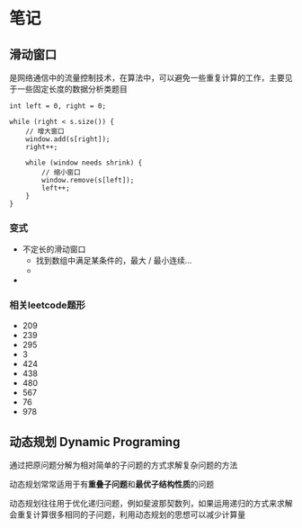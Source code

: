 # 笔记

## 滑动窗口

是网络通信中的流量控制技术，在算法中，可以避免一些重复计算的工作，主要见于一些固定长度的数据分析类题目

```
int left = 0, right = 0;

while (right < s.size()) {
    // 增大窗口
    window.add(s[right]);
    right++;
    
    while (window needs shrink) {
        // 缩小窗口
        window.remove(s[left]);
        left++;
    }
}
```

### 变式

- 不定长的滑动窗口
  - 找到数组中满足某条件的，最大 / 最小连续...
  - 
- 

### 相关leetcode题形

- 209
- 239
- 295
- 3
- 424
- 438
- 480
- 567
- 76
- 978


## 动态规划 Dynamic Programing

通过把原问题分解为相对简单的子问题的方式求解复杂问题的方法

动态规划常常适用于有**重叠子问题**和**最优子结构性质**的问题

动态规划往往用于优化递归问题，例如斐波那契数列，如果运用递归的方式来求解会重复计算很多相同的子问题，利用动态规划的思想可以减少计算量